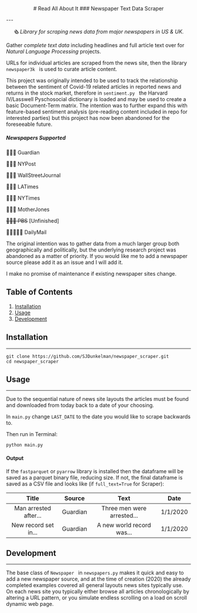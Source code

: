 

<p align="center">
    # Read All About It
    ### Newspaper Text Data Scraper
</p>
--- 
<p align="center">
 <em>🗞 Library for scraping news data from major newspapers in US & UK. </em>
</p>

Gather <i>complete text data</i> including headlines and full article text over for <i>Natural Language Processing</i> projects.

URLs for individual articles are scraped from the news site, then the library <code> newspaper3k  </code> is used to curate article content.

This project was originally intended to be used to track the relationship between the sentiment of Covid-19 related articles in reported news and returns in the stock market, therefore in <code>sentiment.py </code> the Harvard IV/Lasswell Pyschosocial dictionary is loaded and may be used to create a basic Document-Term matrix. The intention was to further expand this with feature-based sentiment analysis (pre-reading content included in repo for interested parties) but this project has now been abandoned for the foreseeable future.

##### Newspapers Supported

📰🇬🇧	Guardian

📰🇺🇸	NYPost

📰🇺🇸	WallStreetJournal

📰🇺🇸	LATimes

📰🇺🇸	NYTimes

📰🇺🇸	MotherJones

~~📰🇺🇸	PBS~~ [Unfinished]

📰🇬🇧🇺🇸	DailyMail

The original intention was to gather data from a much larger group both geographically and politically, but the underlying research project was abandoned as a matter of priority. If you would like me to add a newspaper source please add it as an issue and I will add it.

 I make no promise of maintenance if existing newspaper sites change.

## Table of Contents

1. [Installation](#installation)
2. [Usage](#usage)
3. [Development](#development)

## Installation

----

```console
git clone https://github.com/SJDunkelman/newspaper_scraper.git
cd newspaper_scraper
```

## Usage

----

Due to the sequential nature of news site layouts the articles must be found and downloaded from today back to a date of your choosing.

In <code>main.py</code> change <code>LAST_DATE</code> to the date you would like to scrape backwards to.

Then run in Terminal:

```console
python main.py
```



#### Output

If the <code>fastparquet</code> or <code>pyarrow</code> library is installed then the dataframe will be saved as a parquet binary file, reducing size. If not, the final dataframe is saved as a CSV file and looks like (if <code>full_text=True</code> for Scraper):

|         Title         | Source   |            Text            | Date     |
| :-------------------: | -------- | :------------------------: | -------- |
| Man arrested after... | Guardian | Three men were arrested... | 1/1/2020 |
| New record set in...  | Guardian | A new world record was...  | 1/1/2020 |

## Development

----

The base class of <code>Newspaper </code> in <code>newspapers.py</code> makes it quick and easy to add a new newspaper source, and at the time of creation (2020) the already completed examples covered all general layouts news sites typically use. On each news site you typically either browse all articles chronologically by altering a URL pattern, or you simulate endless scrolling on a load on scroll dynamic web page.

